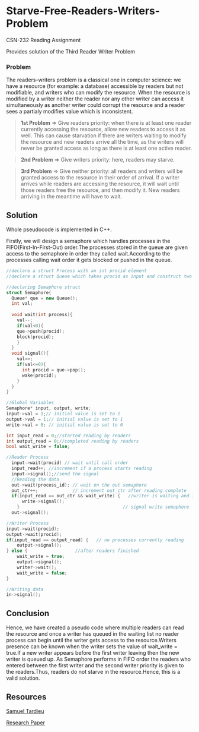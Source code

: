 # Starve-Free-Readers-Writers-Problem
CSN-232 Reading Assignment

Provides solution of the Third Reader Writer Problem
### Problem
The readers-writers problem is a classical one in computer science: we have a resource (for example: a database) accessible by readers but not modifiable, and writers who can modify the resource. When the resource is modified by a writer neither the reader nor any other writer can access it simultaneously as another writer could corrupt the resource and a reader sees a partialy modifies value which is inconsistent.
> **1st Problem** => Give readers priority: when there is at least one reader currently accessing the resource, allow new readers to access it as well. This can cause starvation if there are writers waiting to modify the resource and new readers arrive all the time, as the writers will never be granted access as long as there is at least one active reader.

> **2nd Problem** => Give writers priority: here, readers may starve.

> **3rd Problem** => Give neither priority: all readers and writers will be granted access to the resource in their order of arrival. If a writer arrives while readers are accessing the resource, it will wait until those readers free the resource, and then modify it. New readers arriving in the meantime will have to wait.

## Solution

Whole pseudocode is implemented in C++.

Firstly, we will design a semaphore which handles processes in the FIFO(First-In-First-Out) order.The processes stored in the queue are given access to the semaphore in order they called wait.According to the processes calling wait order it gets blocked or pushed in the queue.

```C++
//declare a struct Process with an int procid element
//declare a struct Queue which takes procid as input and construct two functions push and pop 

//declaring Semaphore struct
struct Semaphore{
  Queue* que = new Queue();
  int val;
  
  void wait(int process){
    val--;
    if(val<0){
    que->push(procid);
    block(procid);
    }
  }
  void signal(){
    val==;
    if(val<=0){
      int procid = que->pop();
      wake(procid);
    }
  }
}

//Global Variables
Semaphore* input, output, write;
input->val = 1;// initial value is set to 1
output->val = 1;// initial value is set to 1
write->val = 0; // initial value is set to 0

int input_read = 0;//started reading by readers
int output_read = 0;//completed reading by readers
bool wait_write = false;

//Reader Process
  input->wait(procid) // wait until call order
  input_read++; //increment if a process starts reading
  input->signal();//send the signal
  //Reading the data
  out->wait(process_id); // wait on the out semaphore 
  out_ctr++;             // increment out_ctr after reading complete
  if(input_read == out_ctr && wait_write) {   //writer is waiting and it is last reader
      write->signal();                     
    }                                       // signal write semaphore
  out->signal();

//Writer Process
input->wait(procid); 
output->wait(procid); 
if(input_read == output_read) {   // no processes currently reading
    output->signal(); 
} else {                  //after readers finished
    wait_write = true; 
    output->signal(); 
    writer->wait(); 
    wait_write = false; 
}

//Writing data
in->signal();
```
## Conclusion

Hence, we have created a pseudo code where multiple readers can read the resource and once a writer has queued in the waiting list no reader process can begin until the writer gets access to the resource.Writers presence can be known when the writer sets the value of wait_write = true.If a new writer appears before the first writer leaving then the new writer is queued up. As Semaphore performs in FIFO order the readers who entered between the first writer and the second writer priority is given to the readers.Thus, readers do not starve in the resource.Hence, this is a valid solution.

## Resources
[Samuel Tardieu](https://rfc1149.net/blog/2011/01/07/the-third-readers-writers-problem/)

[Research Paper](https://arxiv.org/ftp/arxiv/papers/1309/1309.4507.pdf)

